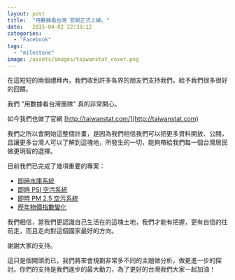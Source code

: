 ```yaml
---
layout: post
title:  "用數據看台灣 官網正式上線。"
date:   2015-04-02 22:33:12
categories: 
  - "Facebook"
tags: 
  - "milestone"
image: /assets/images/taiwanstat_cover.png
---
```

在這短短的兩個禮拜內，我們收到許多各界的朋友們支持我們，給予我們很多很好的回饋。

我們 "用數據看台灣團隊" 真的非常開心。

如今我們也做了官網 [http://taiwanstat.com/](http://taiwanstat.com)

我們之所以會開始這整個計畫，是因為我們相信我們可以把更多資料開放、公開，且讓更多台灣人可以了解到這塊地，所發生的一切，能夠帶給我們每一個台灣居民做更明智的選擇。

目前我們已完成了幾項重要的專案：

  - [即時水庫系統](http://water.taiwanstat.com/)
  - [即時 PSI 空污系統](http://real.taiwanstat.com/air)
  - [即時 PM 2.5 空污系統](http://real.taiwanstat.com/pm2.5/)
  - [歷年物價指數變化](http://long.taiwanstat.com/price)

我們相信，當我們更認識自己生活在的這塊土地，我們才能有把握，更有自信的往前走，而且走向對這個國家最好的方向。

謝謝大家的支持。

這只是個開頭而已，我們將來會規劃非常多不同的主題做分析，做更進一步的探討。你們的支持是我們進步的最大動力，為了更好的台灣我們大家一起加油！


